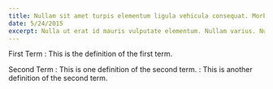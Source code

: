 ```yaml
---
title: Nullam sit amet turpis elementum ligula vehicula consequat. Morbi a ipsum. Integer a nibh.\n\nIn quis justo. Maecenas rhoncus aliquam lacus. Morbi quis tortor id nulla ultrices aliquet.\n\nMaecenas leo odio, condimentum id, luctus nec, molestie sed, justo. Pellentesque viverra pede ac diam. Cras pellentesque volutpat dui.
date: 5/24/2015
excerpt: Nulla ut erat id mauris vulputate elementum. Nullam varius. Nulla facilisi.
---
```


First Term
: This is the definition of the first term.

Second Term
: This is one definition of the second term.
: This is another definition of the second term.
